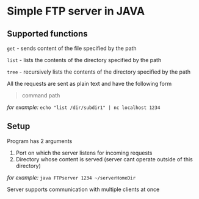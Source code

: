 # Simple FTP server in JAVA 

## Supported functions
`get` - sends content of the file specified by the path

`list` - lists the contents of the directory specified by the path

`tree` - recursively lists the contents of the directory specified by the path

All the requests are sent as plain text and have the following form

>command path

*for example:* 
`echo "list /dir/subdir1" | nc localhost 1234`


## Setup
Program has 2 arguments

1. Port on which the server listens for incoming requests
2. Directory whose content is served (server cant operate outside of this directory)

*for example:*
`java FTPserver 1234 ~/serverHomeDir`


Server supports communication with multiple clients at once
